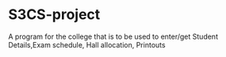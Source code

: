 # S3CS-project
A program for the college that is to be used to enter/get Student Details,Exam schedule, Hall allocation, Printouts
